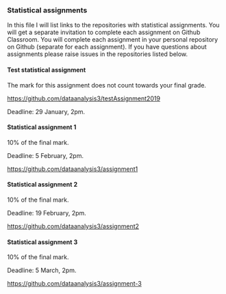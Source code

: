 ### Statistical assignments

In this file I will list links to the repositories with statistical assignments. You will get a separate invitation to complete each assignment on Github Classroom. You will complete each assignment in your personal repository on Github (separate for each assignment). If you have questions about assignments please raise issues in the repositories listed below.

#### Test statistical assignment

The mark for this assignment does not count towards your final grade.

https://github.com/dataanalysis3/testAssignment2019

Deadline: 29 January, 2pm.

#### Statistical assignment 1

10% of the final mark.

Deadline: 5 February, 2pm.

https://github.com/dataanalysis3/assignment1

#### Statistical assignment 2

10% of the final mark.

Deadline: 19 February, 2pm.

https://github.com/dataanalysis3/assignment2

#### Statistical assignment 3

10% of the final mark.

Deadline: 5 March, 2pm.

https://github.com/dataanalysis3/assignment-3